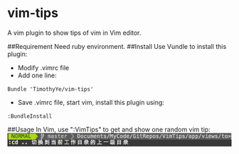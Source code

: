 vim-tips
========

A vim plugin to show tips of vim in Vim editor.

##Requirement
Need ruby environment.
##Install
Use Vundle to install this plugin:
* Modify .vimrc file
* Add one line:
```
Bundle 'TimothyYe/vim-tips'
```
* Save .vimrc file, start vim, install this plugin using:
```
:BundleInstall
```
##Usage
In Vim, use ":VimTips" to get and show one random vim tip:
![](screenshots/vim-plugin.png)

